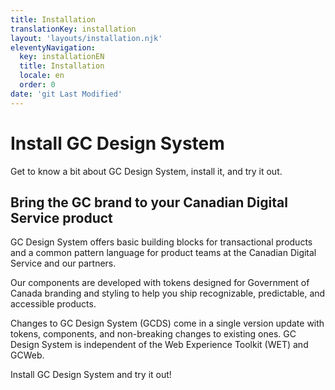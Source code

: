 ```yaml
---
title: Installation
translationKey: installation
layout: 'layouts/installation.njk'
eleventyNavigation:
  key: installationEN
  title: Installation
  locale: en
  order: 0
date: 'git Last Modified'
---
```


# Install GC Design System

Get to know a bit about GC Design System, install it, and try it out.

## Bring the GC brand to your Canadian Digital Service product

GC Design System offers basic building blocks for transactional products and a common pattern language for product teams at the Canadian Digital Service and our partners.

Our components are developed with tokens designed for Government of Canada branding and styling to help you ship recognizable, predictable, and accessible products.

Changes to GC Design System (GCDS) come in a single version update with tokens, components, and non-breaking changes to existing ones. GC Design System is independent of the Web Experience Toolkit (WET) and GCWeb.

Install GC Design System and try it out!
